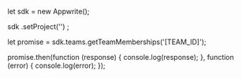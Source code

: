 let sdk = new Appwrite();

sdk
    .setProject('')
;

let promise = sdk.teams.getTeamMemberships('[TEAM_ID]');

promise.then(function (response) {
    console.log(response);
}, function (error) {
    console.log(error);
});